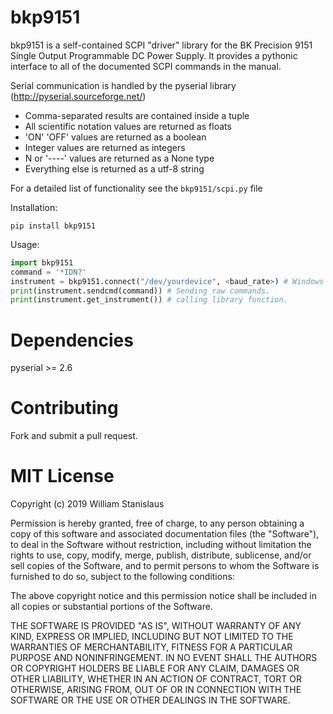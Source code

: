 bkp9151
=======
bkp9151 is a self-contained SCPI "driver" library for the BK Precision 9151 Single Output Programmable DC Power Supply. It provides a pythonic interface to all of the documented SCPI commands in the manual.

Serial communication is handled by the pyserial library (http://pyserial.sourceforge.net/)

- Comma-separated results are contained inside a tuple
- All scientific notation values are returned as floats
- 'ON' 'OFF' values are returned as a boolean
- Integer values are returned as integers
- N or '----' values are returned as a None type
- Everything else is returned as a utf-8 string

For a detailed list of functionality see the `bkp9151/scpi.py` file

Installation:

```shell
pip install bkp9151
```

Usage:

```python
import bkp9151
command = '*IDN?'
instrument = bkp9151.connect("/dev/yourdevice", <baud_rate>) # Windows users can just pass in 'COMx'
print(instrument.sendcmd(command)) # Sending raw commands.
print(instrument.get_instrument()) # calling library function.

```


Dependencies
===========
pyserial >= 2.6


Contributing
===========
Fork and submit a pull request.


MIT License
===========
Copyright (c) 2019 William Stanislaus

Permission is hereby granted, free of charge, to any person obtaining a copy of this software and associated documentation files (the "Software"), to deal in the Software without restriction, including without limitation the rights to use, copy, modify, merge, publish, distribute, sublicense, and/or sell copies of the Software, and to permit persons to whom the Software is furnished to do so, subject to the following conditions:

The above copyright notice and this permission notice shall be included in all copies or substantial portions of the Software.

THE SOFTWARE IS PROVIDED "AS IS", WITHOUT WARRANTY OF ANY KIND, EXPRESS OR IMPLIED, INCLUDING BUT NOT LIMITED TO THE WARRANTIES OF MERCHANTABILITY, FITNESS FOR A PARTICULAR PURPOSE AND NONINFRINGEMENT. IN NO EVENT SHALL THE AUTHORS OR COPYRIGHT HOLDERS BE LIABLE FOR ANY CLAIM, DAMAGES OR OTHER LIABILITY, WHETHER IN AN ACTION OF CONTRACT, TORT OR OTHERWISE, ARISING FROM, OUT OF OR IN CONNECTION WITH THE SOFTWARE OR THE USE OR OTHER DEALINGS IN THE SOFTWARE.
